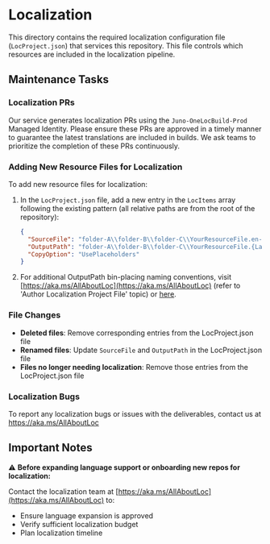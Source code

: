 # Localization

This directory contains the required localization configuration file (`LocProject.json`) that services this repository. This file controls which resources are included in the localization pipeline.


## Maintenance Tasks

### Localization PRs

Our service generates localization PRs using the `Juno-OneLocBuild-Prod` Managed Identity. Please ensure these PRs are approved in a timely manner to guarantee the latest translations are included in builds. We ask teams to prioritize the completion of these PRs continuously.

### Adding New Resource Files for Localization

To add new resource files for localization:

1. In the `LocProject.json` file, add a new entry in the `LocItems` array following the existing pattern (all relative paths are from the root of the repository):
   ```json
   {
     "SourceFile": "folder-A\\folder-B\\folder-C\\YourResourceFile.en-US.resx",
     "OutputPath": "folder-A\\folder-B\\folder-C\\YourResourceFile.{Lang}.resx",
     "CopyOption": "UsePlaceholders"
   }
   ```

2. For additional OutputPath bin-placing naming conventions, visit [https://aka.ms/AllAboutLoc](https://aka.ms/AllAboutLoc) (refer to 'Author Localization Project File' topic) or [here](https://eng.ms/docs/cloud-ai-platform/azure-core/azure-experiences-and-ecosystems/cme-international-customer-exp/software-localization-onelocbuild/onelocbuild/onboarding/localizationproject#copyoption-outputpath-optional).

### File Changes

- **Deleted files**: Remove corresponding entries from the LocProject.json file
- **Renamed files**: Update `SourceFile` and `OutputPath` in the LocProject.json file
- **Files no longer needing localization**: Remove those entries from the LocProject.json file

### Localization Bugs

To report any localization bugs or issues with the deliverables, contact us at https://aka.ms/AllAboutLoc

## Important Notes

⚠️ **Before expanding language support or onboarding new repos for localization:**

Contact the localization team at [https://aka.ms/AllAboutLoc](https://aka.ms/AllAboutLoc) to:

- Ensure language expansion is approved
- Verify sufficient localization budget
- Plan localization timeline
